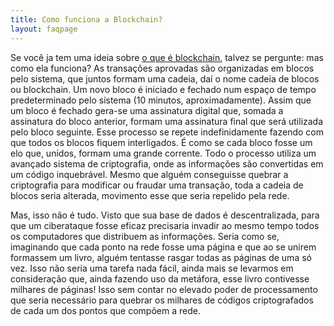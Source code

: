 ```yaml
---
title: Como funciona a Blockchain?
layout: faqpage
---
```

Se você ja tem uma ideia sobre [o que é blockchain](o-que-e-blockchain.html), talvez se pergunte: mas como ela funciona? As transações aprovadas são organizadas em blocos pelo sistema, que juntos formam uma cadeia, daí o nome cadeia de blocos ou blockchain. Um novo bloco é iniciado e fechado num espaço de tempo predeterminado pelo sistema (10 minutos, aproximadamente). Assim que um bloco é fechado gera-se uma assinatura digital que, somada a assinatura do bloco anterior, formam uma assinatura final que será utilizada pelo bloco seguinte. Esse processo se repete indefinidamente fazendo com que todos os blocos fiquem interligados. É como se cada bloco fosse um elo que, unidos, formam uma grande corrente. Todo o processo utiliza um avançado sistema de criptografia, onde as informações são convertidas em um código inquebrável. Mesmo que alguém conseguisse quebrar a criptografia para modificar ou fraudar uma transação, toda a cadeia de blocos seria alterada, movimento esse que seria repelido pela rede.

Mas, isso não é tudo. Visto que sua base de dados é descentralizada, para que um ciberataque fosse eficaz precisaria invadir ao mesmo tempo todos os computadores que distribuem as informações. Seria como se, imaginando que cada ponto na rede fosse uma página e que ao se unirem formassem um livro, alguém tentasse rasgar todas as páginas de uma só vez. Isso não seria uma tarefa nada fácil, ainda mais se levarmos em consideração que, ainda fazendo uso da metáfora, esse livro contivesse milhares de páginas! Isso sem contar no elevado poder de processamento que seria necessário para quebrar os milhares de códigos criptografados de cada um dos pontos que compõem a rede.
